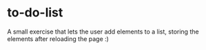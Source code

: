 # to-do-list

A small exercise that lets the user add elements to a list, storing the elements after reloading the page :)
